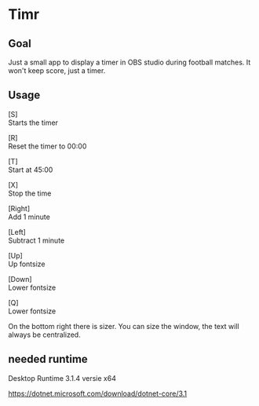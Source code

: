 # Timr

## Goal
Just a small app to display a timer in OBS studio during football matches. It won't keep score, just a timer.

## Usage
[S]  
Starts the timer

[R]  
Reset the timer to 00:00

[T]  
Start at 45:00

[X]  
Stop the time

[Right]  
Add 1 minute

[Left]  
Subtract 1 minute

[Up]  
Up fontsize

[Down]  
Lower fontsize

[Q]  
Lower fontsize

On the bottom right there is sizer. You can size the window, the text will always be centralized.

## needed runtime
Desktop Runtime 3.1.4 versie x64

https://dotnet.microsoft.com/download/dotnet-core/3.1